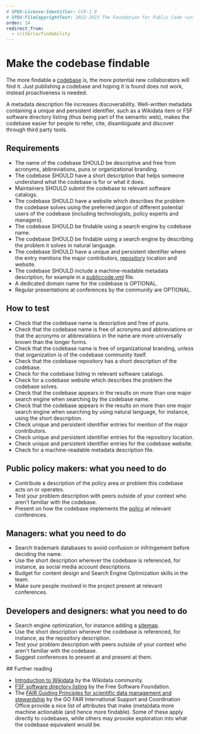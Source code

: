 ```yaml
---
# SPDX-License-Identifier: CC0-1.0
# SPDX-FileCopyrightText: 2022-2023 The Foundation for Public Code <info@publiccode.net>, https://standard.publiccode.net/AUTHORS
order: 14
redirect_from:
  - criteria/findability
---
```


# Make the codebase findable

The more findable a [codebase](../glossary.md#codebase) is, the more potential new collaborators will find it.
Just publishing a codebase and hoping it is found does not work, instead proactiveness is needed.

A metadata description file increases discoverability.
Well-written metadata containing a unique and persistent identifier, such as a Wikidata item or FSF software directory listing (thus being part of the semantic web), makes the codebase easier for people to refer, cite, disambiguate and discover through third party tools.

## Requirements

* The name of the codebase SHOULD be descriptive and free from acronyms, abbreviations, puns or organizational branding.
* The codebase SHOULD have a short description that helps someone understand what the codebase is for or what it does.
* Maintainers SHOULD submit the codebase to relevant software catalogs.
* The codebase SHOULD have a website which describes the problem the codebase solves using the preferred jargon of different potential users of the codebase (including technologists, policy experts and managers).
* The codebase SHOULD be findable using a search engine by codebase name.
* The codebase SHOULD be findable using a search engine by describing the problem it solves in natural language.
* The codebase SHOULD have a unique and persistent identifier where the entry mentions the major contributors, [repository](../glossary.md#repository) location and website.
* The codebase SHOULD include a machine-readable metadata description, for example in a [publiccode.yml](https://github.com/publiccodeyml/publiccode.yml) file.
* A dedicated domain name for the codebase is OPTIONAL.
* Regular presentations at conferences by the community are OPTIONAL.

## How to test

* Check that the codebase name is descriptive and free of puns.
* Check that the codebase name is free of acronyms and abbreviations or that the acronyms or abbreviations in the name are more universally known than the longer forms.
* Check that the codebase name is free of organizational branding, unless that organization is of the codebase community itself.
* Check that the codebase repository has a short description of the codebase.
* Check for the codebase listing in relevant software catalogs.
* Check for a codebase website which describes the problem the codebase solves.
* Check that the codebase appears in the results on more than one major search engine when searching by the codebase name.
* Check that the codebase appears in the results on more than one major search engine when searching by using natural language, for instance, using the short description.
* Check unique and persistent identifier entries for mention of the major contributors.
* Check unique and persistent identifier entries for the repository location.
* Check unique and persistent identifier entries for the codebase website.
* Check for a machine-readable metadata description file.

## Public policy makers: what you need to do

* Contribute a description of the policy area or problem this codebase acts on or operates.
* Test your problem description with peers outside of your context who aren't familiar with the codebase.
* Present on how the codebase implements the [policy](../glossary.md#policy) at relevant conferences.

## Managers: what you need to do

* Search trademark databases to avoid confusion or infringement before deciding the name.
* Use the short description wherever the codebase is referenced, for instance, as social media account descriptions.
* Budget for content design and Search Engine Optimization skills in the team.
* Make sure people involved in the project present at relevant conferences.

## Developers and designers: what you need to do

* Search engine optimization, for instance adding a [sitemap](https://www.sitemaps.org/protocol.html).
* Use the short description wherever the codebase is referenced, for instance, as the repository description.
* Test your problem description with peers outside of your context who aren't familiar with the codebase.
* Suggest conferences to present at and present at them.

<p style="page-break-after: always;"></p>
## Further reading

* [Introduction to Wikidata](https://www.wikidata.org/wiki/Wikidata:Introduction) by the Wikidata community.
* [FSF software directory listing](https://directory.fsf.org/wiki/Main_Page) by the Free Software Foundation.
* The [FAIR Guiding Principles for scientific data management and stewardship](https://www.go-fair.org/fair-principles/) by the GO FAIR International Support and Coordination Office provide a nice list of attributes that make (meta)data more machine actionable (and hence more findable). Some of these apply directly to codebases, while others may provoke exploration into what the codebase equivalent would be.
